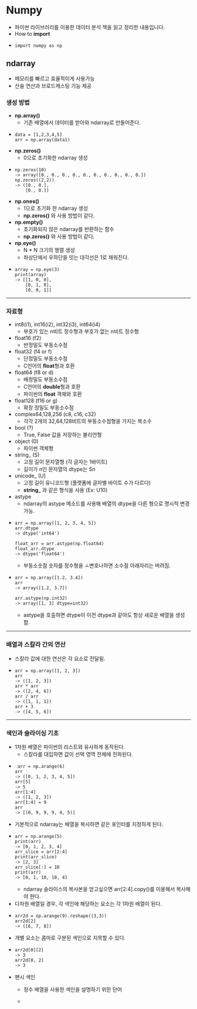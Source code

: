 # Numpy
- 파이썬 라이브러리를 이용한 데이터 분석 책을 읽고 정리한 내용입니다.
- How to **import**
-     import numpy as np
## ndarray
- 메모리를 빠르고 효율적이게 사용가능
- 산술 연산과 브로드캐스팅 기능 제공
### 생성 방법
- **np.array()**
  - 기존 배열에서 데이터를 받아와 ndarray로 만들어준다.
-     data = [1,2,3,4,5] 
      arr = np.array(data1) 
- **np.zeros()**
  - 0으로 초기화한 ndarray 생성
-     np.zeros(10)
      -> array([0., 0., 0., 0., 0., 0., 0., 0., 0., 0.])
      np.zeros((2,2))
      -> ([0., 0.],
          [0., 0.])
- **np.ones()**
  - 1으로 초기화 한 ndarray 생성
  - **np.zeros()** 와 사용 방법이 같다.
- **np.empty()**
  - 초기화되지 않은 ndarray를 반환하는 함수
  - **np.zeros()** 와 사용 방법이 같다.
- **np.eye()**
  - N * N 크기의 행렬 생성
  - 좌상단에서 우하단을 잇는 대각선은 1로 채워진다.
-     array = np.eye(3)
      print(array)
      -> [[1, 0, 0],
          [0, 1, 0],
          [0, 0, 1]]
---
### 자료형
- int8(i1), int16(i2), int32(i3), int64(i4) 
  - 부호가 있는 n비트 정수형과 부호가 없는 n비트 정수형
- float16 (f2)
  - 반정밀도 부동소수점
- float32 (f4 or f)
  - 단정밀도 부동소수점
  - C언어의 **float**형과 호환
- float64 (f8 or d)
  - 배정밀도 부동소수점
  - C언어의 **double**형과 호환
  - 파이썬의 **float** 객체와 호환
- float128 (f16 or g)
  - 확장 정밀도 부동소수점
- complex64,128,256 (c8, c16, c32)
  - 각각 2개의 32,64,128비트의 부동소수점형을 가지는 복소수
- bool (?)
  - True, False 값을 저장하는 불리언형
- object (0)
  - 파이썬 객체형
- string_ (S)
  - 고정 길이 문자열형 (각 글자는 1바이트)
  - 길이가 n인 문자열의 dtype는 Sn
- unicode_ (U)
  - 고정 길이 유니코드형 (플랫폼에 글자별 바이트 수가 다르다)
  - **string_** 과 같은 형식을 사용 (Ex: U10)
- astype
  - ndarray의 astype 메소드를 사용해 배열의 dtype을 다른 형으로 명시적 변경 가능.
-     arr = np.array([1, 2, 3, 4, 5])
      arr.dtype
      -> dtype('int64')
      
      float_arr = arr.astype(np.float64)
      float_arr.dtype
      -> dtype('float64')
  - 부동소숫점 숫자를 정수형을 ㅗ변호나하면 소수점 아래자리는 버려짐.
-     arr = np.array([1.2, 3.4])
      arr
      -> array([1.2, 3.7])

      arr.astype(np.int32)
      -> array([1, 3] dtype=int32)
  - astype을 호출하면 dtype이 이전 dtype과 같아도 항상 새로운 배열을 생성함.
---
### 배열과 스칼라 간의 연산
  - 스칼라 값에 대한 연산은 각 요소로 전달됨.
-     arr = np.array([1, 2, 3])
      arr
      -> ([1, 2, 3])
      arr * arr
      -> ([2, 4, 6])
      arr / arr
      -> ([1, 1, 1])
      arr + 3
      -> ([4, 5, 6]) 
---
  
### 색인과 슬라이싱 기초
- 1차원 배열은 파이썬의 리스트와 유사하게 동작된다.
  - 스칼라를 대입하면 값이 선택 영역 전체에 전파된다.
-      arr = np.arange(6)
      arr
      -> ([0, 1, 2, 3, 4, 5])
      arr[5]
      -> 5
      arr[1:4]
      -> ([1, 2, 3])
      arr[1:4] = 9
      arr
      -> [(0, 9, 9, 9, 4, 5)]
- 기본적으로 ndarray는 배열을 복사하면 같은 포인터를 지정하게 된다.
-     arr = np.arange(5)
      print(arr)
      -> [0, 1, 2, 3, 4]
      arr_slice = arr[2:4]
      print(arr_slice)
      -> [2, 3]
      arr_slice[:] = 10
      print(arr)
      -> [0, 1, 10, 10, 4]
  - ndarray 슬라이스의 복사본을 얻고싶으면 arr[2:4].copy()를 이용해서 복사해야 한다.
- 다차원 배열일 경우, 각 색인에 해당하는 요소는 각 1차원 배열이 된다.
-     arr2d = np.arange(9).reshape((3,3))
      arr2d[2]
      -> ([6, 7, 8])  
- 개별 요소는 콤마로 구분된 색인으로 지목할 수 있다.
-     arr2d[0][2]
      -> 3
      arr2d[0, 2]
      -> 3
- 팬시 색인
  - 정수 배열을 사용한 색인을 설명하기 위한 단어

  -